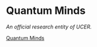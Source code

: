 # Quantum Minds

*An official research entity of UCER.* 

[Quantum Minds](https://quantummindsclub.onrender.com)
